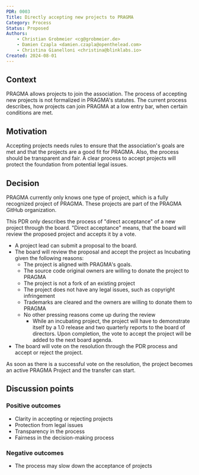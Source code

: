 ```yaml
---
PDR: 0003
Title: Directly accepting new projects to PRAGMA
Category: Process
Status: Proposed 
Authors:
    - Christian Grobmeier <cg@grobmeier.de>
    - Damien Czapla <damien.czapla@openthelead.com>
    - Christina Gianelloni <christina@blinklabs.io>
Created: 2024-08-01
---
```


## Context

PRAGMA allows projects to join the association. 
The process of accepting new projects is not formalized in PRAGMA's statutes.
The current process describes, how projects can join PRAGMA at a low entry bar,
when certain conditions are met.

## Motivation

Accepting projects needs rules to ensure that the association's goals are met 
and that the projects are a good fit for PRAGMA. Also, the process should be transparent and fair.
A clear process to accept projects will protect the foundation from potential legal issues.

## Decision

PRAGMA currently only knows one type of project, which is a fully recognized
project of PRAGMA. These projects are part of the PRAGMA GitHub organization.

This PDR only describes the process of "direct acceptance" of a new project through the board.
"Direct acceptance" means, that the board will review the proposed project and
accepts it by a vote.

- A project lead can submit a proposal to the board.
- The board will review the proposal and accept the project as Incubating given the following reasons:
  - The project is aligned with PRAGMA's goals.
  - The source code original owners are willing to donate the project to PRAGMA
  - The project is not a fork of an existing project
  - The project does not have any legal issues, such as copyright infringement
  - Trademarks are cleared and the owners are willing to donate them to PRAGMA
  - No other pressing reasons come up during the review
       - While an incubating project, the project will have to demonstrate itself by a 1.0 release and two quarterly reports to the board of directors. Upon completion, the vote to accept the project will be added to the next board agenda. 
- The board will vote on the resolution through the PDR process and accept or reject the project.

As soon as there is a successful vote on the resolution, the project becomes
an active PRAGMA Project and the transfer can start.

## Discussion points

### Positive outcomes

- Clarity in accepting or rejecting projects
- Protection from legal issues
- Transparency in the process
- Fairness in the decision-making process

### Negative outcomes

- The process may slow down the acceptance of projects

[Archive]: https://github.com/pragma-org/PDRs/tree/main/.validityreview

